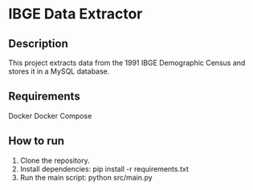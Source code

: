 # IBGE Data Extractor

## Description
This project extracts data from the 1991 IBGE Demographic Census and stores it in a MySQL database.

## Requirements
Docker
Docker Compose 

## How to run
1. Clone the repository.
2. Install dependencies:
    pip install -r requirements.txt
3. Run the main script:
    python src/main.py


